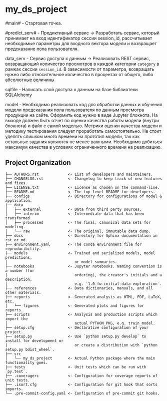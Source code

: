 # my_ds_project
#main# - Стартовая точка.

#predict_serv# - Предиктивный сервис -> Разработать сервис, который принимает на вход идентификатор сессии session_id, рассчитывает необходимые параметры для входного вектора модели и возвращает предсказание пола пользователя.

data_serv - Сервис доступа к данным -> Реализовать REST сервис, возвращающий количество просмотров в каждой категории `category` в рамках сессии `session_id`. В зависимости от параметра, возвращать нужно либо относительное количество в процентах от общего, либо абсолютные величины

sqlfile - Написать слой доступа к данным на базе библиотеки SQLAlchemy

model - Необходимо реализовать код для обработки данных и обучения модели предсказания пола пользователя по данным просмотра продукции на сайте. Оформить код нужно в виде Jupyter блокнота. На выходе должен быть отчет по оценки качества работы модели (внутри блокнота) и файл с самой моделью. 
Метрики оценки качества модели и методику тестирования следует проработать самостоятельно.
Не стоит уделять слишком много времени на прототип модели, так как остальные задания являются не менее важными. Необходимо добиться максимум качества в условиях ограниченного времени на реализацию.

  
## Project Organization

```
├── AUTHORS.rst             <- List of developers and maintainers.
├── CHANGELOG.rst           <- Changelog to keep track of new features and fixes.
├── LICENSE.txt             <- License as chosen on the command-line.
├── README.md               <- The top-level README for developers.
├── configs                 <- Directory for configurations of model & application.
├── data
│   ├── external            <- Data from third party sources.
│   ├── interim             <- Intermediate data that has been transformed.
│   ├── processed           <- The final, canonical data sets for modeling.
│   └── raw                 <- The original, immutable data dump.
├── docs                    <- Directory for Sphinx documentation in rst or md.
├── environment.yaml        <- The conda environment file for reproducibility.
├── models                  <- Trained and serialized models, model predictions,
│                              or model summaries.
├── notebooks               <- Jupyter notebooks. Naming convention is a number (for
│                              ordering), the creator's initials and a description,
│                              e.g. `1.0-fw-initial-data-exploration`.
├── references              <- Data dictionaries, manuals, and all other materials.
├── reports                 <- Generated analysis as HTML, PDF, LaTeX, etc.
│   └── figures             <- Generated plots and figures for reports.
├── scripts                 <- Analysis and production scripts which import the
│                              actual PYTHON_PKG, e.g. train_model.
├── setup.cfg               <- Declarative configuration of your project.
├── setup.py                <- Use `python setup.py develop` to install for development or
|                              or create a distribution with `python setup.py bdist_wheel`.
├── src
│   └── my_ds_project       <- Actual Python package where the main functionality goes.
├── tests                   <- Unit tests which can be run with `py.test`.
├── .coveragerc             <- Configuration for coverage reports of unit tests.
├── .isort.cfg              <- Configuration for git hook that sorts imports.
└── .pre-commit-config.yaml <- Configuration of pre-commit git hooks.
```

[conda]: https://docs.conda.io/
[pre-commit]: https://pre-commit.com/
[Jupyter]: https://jupyter.org/
[nbstripout]: https://github.com/kynan/nbstripout
[Google style]: http://google.github.io/styleguide/pyguide.html#38-comments-and-docstrings
[dsproject extension]: https://github.com/pyscaffold/pyscaffoldext-dsproject
